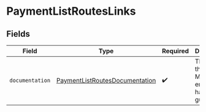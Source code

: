 # PaymentListRoutesLinks


## Fields

| Field                                                                                   | Type                                                                                    | Required                                                                                | Description                                                                             |
| --------------------------------------------------------------------------------------- | --------------------------------------------------------------------------------------- | --------------------------------------------------------------------------------------- | --------------------------------------------------------------------------------------- |
| `documentation`                                                                         | [PaymentListRoutesDocumentation](../../models/errors/PaymentListRoutesDocumentation.md) | :heavy_check_mark:                                                                      | The URL to the generic Mollie API error handling guide.                                 |